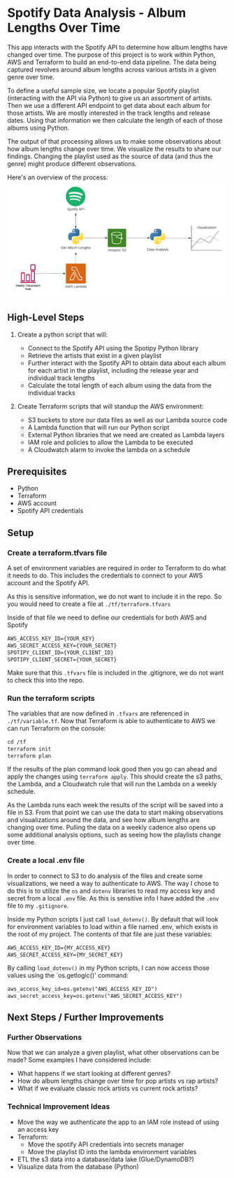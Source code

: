 # Spotify Data Analysis - Album Lengths Over Time

This app interacts with the Spotify API to determine how album lengths have changed over time. The purpose of this project is to work within Python, AWS and Terraform to build an end-to-end data pipeline. The data being captured revolves around album lengths across various artists in a given genre over time.

To define a useful sample size, we locate a popular Spotify playlist (interacting with the API via Python) to give us an assortment of artists. Then we use a different API endpoint to get data about each album for those artists. We are mostly interested in the track lengths and release dates. Using that information we then calculate the length of each of those albums using Python.

The output of that processing allows us to make some observations about how album lengths change over time. We visualize the results to share our findings. Changing the playlist used as the source of data (and thus the genre) might produce different observations.

Here's an overview of the process:
![Process Overview](docs/process_overview.png)

## High-Level Steps

1. Create a python script that will:
   * Connect to the Spotify API using the Spotipy Python library
   * Retrieve the artists that exist in a given playlist
   * Further interact with the Spotify API to obtain data about each album for each artist in the playlist, including the release year and individual track lengths
   * Calculate the total length of each album using the data from the individual tracks

2. Create Terraform scripts that will standup the AWS environment:
   * S3 buckets to store our data files as well as our Lambda source code
   * A Lambda function that will run our Python script
   * External Python libraries that we need are created as Lambda layers
   * IAM role and policies to allow the Lambda to be executed
   * A Cloudwatch alarm to invoke the lambda on a schedule

## Prerequisites

* Python
* Terraform
* AWS account
* Spotify API credentials

## Setup

### Create a terraform.tfvars file

A set of environment variables are required in order to Terraform to do what it needs to do. This includes the credentials to connect to your AWS account and the Spotify API.

As this is sensitive information, we do not want to include it in the repo. So you would need to create a file at  `./tf/terraform.tfvars`

Inside of that file we need to define our credentials for both AWS and Spotify 
```
AWS_ACCESS_KEY_ID={YOUR_KEY}
AWS_SECRET_ACCESS_KEY={YOUR_SECRET}
SPOTIPY_CLIENT_ID={YOUR_CLIENT_ID}
SPOTIPY_CLIENT_SECRET={YOUR_SECRET}
```

Make sure that this `.tfvars` file is included in the .gitignore, we do not want to check this into the repo.

### Run the terraform scripts
The variables that are now defined in `.tfvars` are referenced in `./tf/variable.tf`. Now that Terraform is able to authenticate to AWS we can run Terraform on the console:
```
cd /tf
terraform init
terraform plan
```

If the results of the plan command look good then you go can ahead and apply the changes using `terraform apply`. This should create the s3 paths, the Lambda, and a Cloudwatch rule that will run the Lambda on a weekly schedule.

As the Lambda runs each week the results of the script will be saved into a file in S3. From that point we can use the data to start making observations and visualizations around the data, and see how album lengths are changing over time. Pulling the data on a weekly cadence also opens up some additional analysis options, such as seeing how the playlists change over time.

### Create a local .env file
In order to connect to S3 to do analysis of the files and create some visualizations, we need a way to authenticate to AWS. The way I chose to do this is to utilize the `os` and `dotenv` libraries to read my access key and secret from a local `.env` file. As this is sensitive info I have added the `.env` file to my `.gitignore`.

Inside my Python scripts I just call `load_dotenv()`. By default that will look for environment variables to load within a file named .env, which exists in the root of my project. The contents of that file are just these variables:
```
AWS_ACCESS_KEY_ID={MY_ACCESS_KEY}
AWS_SECRET_ACCESS_KEY={MY_SECRET_KEY}
```

By calling `load_dotenv()` in my Python scripts, I can now access those values using the `os.getlogic()' command:
```
aws_access_key_id=os.getenv("AWS_ACCESS_KEY_ID")
aws_secret_access_key=os.getenv("AWS_SECRET_ACCESS_KEY") 
```

## Next Steps / Further Improvements

### Further Observations

Now that we can analyze a given playlist, what other observations can be made? Some examples I have considered include:

* What happens if we start looking at different genres?
* How do album lengths change over time for pop artists vs rap artists?
* What if we evaluate classic rock artists vs current rock artists?

### Technical Improvement Ideas

* Move the way we authenticate the app to an IAM role instead of using an access key
* Terraform:
  * Move the spotify API credentials into secrets manager
  * Move the playlist ID into the lambda environment variables
* ETL the s3 data into a database/data lake (Glue/DynamoDB?)
* Visualize data from the database (Python)
